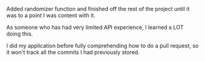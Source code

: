 Added randomizer function and finished off the rest of the project until it was to a point I was content with it.

As someone who has had very limited API experience, I learned a LOT doing this.

I did my application before fully comprehending how to do a pull request, so it won't track all the commits I had previously stored. 